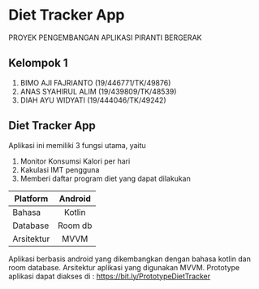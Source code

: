 # Diet Tracker App

PROYEK PENGEMBANGAN APLIKASI PIRANTI BERGERAK

## Kelompok 1
1. BIMO AJI FAJRIANTO (19/446771/TK/49876)
2. ANAS SYAHIRUL ALIM (19/439809/TK/48539)
3. DIAH AYU WIDYATI (19/444046/TK/49242)

## Diet Tracker App
Aplikasi ini memiliki 3 fungsi utama, yaitu
1. Monitor Konsumsi Kalori per hari
2. Kakulasi IMT pengguna
3. Memberi daftar program diet yang dapat dilakukan

| Platform   | Android    |
| ---------- |:----------:|
| Bahasa     | Kotlin     | 
| Database   | Room db    |
| Arsitektur | MVVM       |

Aplikasi berbasis android yang dikembangkan dengan bahasa  kotlin dan room database. Arsitektur aplikasi yang digunakan MVVM.
Prototype aplikasi dapat diakses di : https://bit.ly/PrototypeDietTracker 
